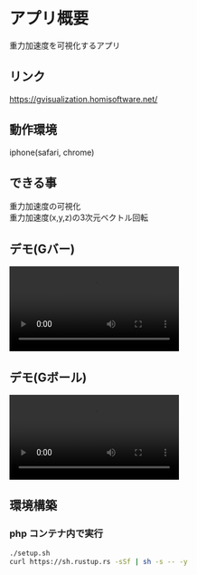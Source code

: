 
# アプリ概要
重力加速度を可視化するアプリ

## リンク
https://gvisualization.homisoftware.net/

## 動作環境
iphone(safari, chrome)

## できる事
重力加速度の可視化  
重力加速度(x,y,z)の3次元ベクトル回転

## デモ(Gバー)
<video src="https://user-images.githubusercontent.com/72111956/166136026-dba5f1d5-05be-4bd0-8f69-6ac219e26059.mp4"></video>
## デモ(Gボール)
<video src="https://user-images.githubusercontent.com/72111956/166136027-4b5b2504-e547-4496-8a9c-f7cb69f6ff1c.mp4"></video>

## 環境構築
### php コンテナ内で実行

```sh
./setup.sh
curl https://sh.rustup.rs -sSf | sh -s -- -y
```
